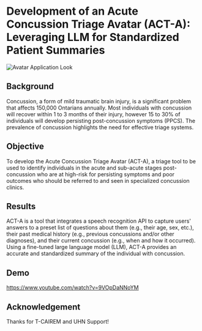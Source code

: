 # Development of an Acute Concussion Triage Avatar (ACT-A): Leveraging LLM for Standardized Patient Summaries

![Avatar Application Look](https://github.com/user-attachments/assets/a9160716-2b61-4e42-b039-8333ec975cb7)

## Background
Concussion, a form of mild traumatic brain injury, is a significant problem that affects 150,000 Ontarians annually. Most individuals with concussion will recover within 1 to 3 months of their injury, however 15 to 30% of individuals will develop persisting post-concussion symptoms (PPCS). The prevalence of concussion highlights the need for effective triage systems.

## Objective
To develop the Acute Concussion Triage Avatar (ACT-A), a triage tool to be used to identify individuals in the acute and sub-acute stages post-concussion who are at high-risk for persisting symptoms and poor outcomes who should be referred to and seen in specialized concussion clinics.

## Results
ACT-A is a tool that integrates a speech recognition API to capture users' answers to a preset list of questions about them (e.g., their age, sex, etc.), their past medical history (e.g., previous concussions and/or other diagnoses), and their current concussion (e.g., when and how it occurred). Using a fine-tuned large language model (LLM), ACT-A provides an accurate and standardized summary of the individual with concussion.

## Demo
https://www.youtube.com/watch?v=9VOpDaNNoYM


## Acknowledgement
Thanks for T-CAIREM and UHN Support!
